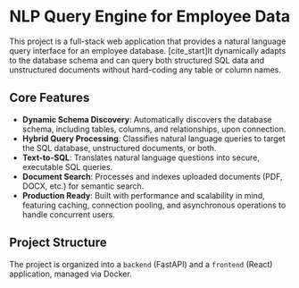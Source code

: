 # NLP Query Engine for Employee Data

This project is a full-stack web application that provides a natural language query interface for an employee database. [cite_start]It dynamically adapts to the database schema and can query both structured SQL data and unstructured documents without hard-coding any table or column names.

## Core Features

-   **Dynamic Schema Discovery**: Automatically discovers the database schema, including tables, columns, and relationships, upon connection.
-   **Hybrid Query Processing**: Classifies natural language queries to target the SQL database, unstructured documents, or both.
-   **Text-to-SQL**: Translates natural language questions into secure, executable SQL queries.
-   **Document Search**: Processes and indexes uploaded documents (PDF, DOCX, etc.) for semantic search.
-   **Production Ready**: Built with performance and scalability in mind, featuring caching, connection pooling, and asynchronous operations to handle concurrent users.

## Project Structure

The project is organized into a `backend` (FastAPI) and a `frontend` (React) application, managed via Docker.
